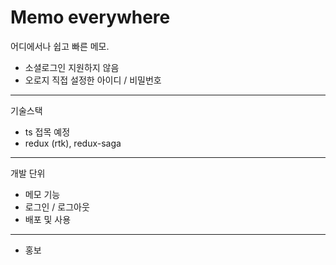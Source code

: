 # Memo everywhere

어디에서나 쉽고 빠른 메모.

- 소셜로그인 지원하지 않음
- 오로지 직접 설정한 아이디 / 비밀번호

---

기술스택

- ts 접목 예정
- redux (rtk), redux-saga

---

개발 단위

- 메모 기능
- 로그인 / 로그아웃
- 배포 및 사용

---

- 홍보
